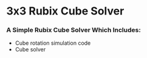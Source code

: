# 3x3 Rubix Cube Solver

### A Simple Rubix Cube Solver Which Includes:
- Cube rotation simulation code
- Cube solver

